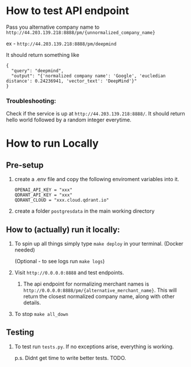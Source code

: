 # How to test API endpoint
Pass you alternative company name to `http://44.203.139.218:8888/pm/{unnormalized_company_name}`

ex - `http://44.203.139.218:8888/pm/deepmind`

It should return something like 
```
{
  "query": "deepmind",
  "output": "{'normalized company name': 'Google', 'eucledian distance': 0.24236941, 'vector_text': 'DeepMind'}"
}
```

### Troubleshooting:
Check if the service is up at `http://44.203.139.218:8888/`. It should return hello world followed by a random integer everytime.



# How to run Locally
## Pre-setup
1. create a .env file and copy the following enviroment variables into it.
    ```
    OPENAI_API_KEY = "xxx"
    QDRANT_API_KEY = "xxx"
    QDRANT_CLOUD = "xxx.cloud.qdrant.io"
    ```

2. create a folder `postgresdata` in the main working directory

## How to (actually) run it locally:

1. To spin up all things simply type `make deploy` in your terminal. (Docker needed)

    (Optional - to see logs run `make logs`) 

2. Visit `http://0.0.0.0:8888` and test endpoints.

    1. The api endpoint for normalizing merchant names is `http://0.0.0.0:8888/pm/{alternative_merchant_name}`. This will return the closest normalized company name, along with other details.

4. To stop `make all_down`

## Testing
1. To test run `tests.py`. If no exceptions arise, everything is working.

    p.s. Didnt get time to write better tests. TODO.